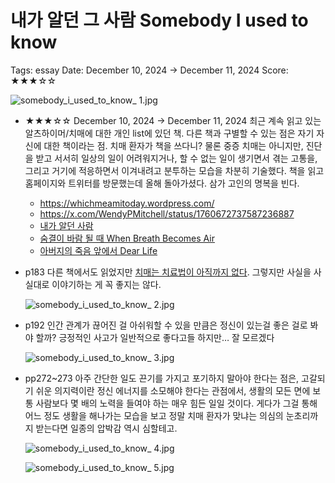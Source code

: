 # 내가 알던 그 사람 Somebody I used to know

Tags: essay
Date: December 10, 2024 → December 11, 2024
Score: ★★★☆☆

![somebody_i_used_to_know_ 1.jpg](somebody_i_used_to_know/somebody_i_used_to_know__1.jpg)

- ★★★☆☆ December 10, 2024 → December 11, 2024 최근 계속 읽고 있는 알츠하이머/치매에 대한 개인 list에 있던 책. 다른 책과 구별할 수 있는 점은 자기 자신에 대한 책이라는 점. 치매 환자가 책을 쓰다니? 물론 중증 치매는 아니지만, 진단을 받고 서서히 일상의 일이 어려워지거나, 할 수 없는 일이 생기면서 겪는 고통을, 그리고 거기에 적응하면서 이겨내려고 분투하는 모습을 차분히 기술했다. 책을 읽고 홈페이지와 트위터를 방문했는데 올해 돌아가셨다. 삼가 고인의 명복을 빈다.
    - https://whichmeamitoday.wordpress.com/
    - https://x.com/WendyPMitchell/status/1760672737587236887
    - [내가 알던 사람](https://www.notion.so/14e3f0c2cf658056acefffc86cd03cc8?pvs=21)
    - [숨결이 바람 될 때 When Breath Becomes Air](https://www.notion.so/When-Breath-Becomes-Air-1473f0c2cf658012a3f5ed542b24ee28?pvs=21)
    - [아버지의 죽음 앞에서 Dear Life](https://www.notion.so/Dear-Life-1413f0c2cf658032b1d2de515de6d95d?pvs=21)
- p183 다른 책에서도 읽었지만 [치매는 치료법이 아직까지 없다](https://www.notion.so/14e3f0c2cf658056acefffc86cd03cc8?pvs=21). 그렇지만 사실을 사실대로 이야기하는 게 꼭 좋지는 않다.

    ![somebody_i_used_to_know_ 2.jpg](somebody_i_used_to_know/somebody_i_used_to_know__2.jpg)

- p192 인간 관계가 끊어진 걸 아쉬워할 수 있을 만큼은 정신이 있는걸 좋은 걸로 봐야 할까? 긍정적인 사고가 일반적으로 좋다고들 하지만… 잘 모르겠다

    ![somebody_i_used_to_know_ 3.jpg](somebody_i_used_to_know/somebody_i_used_to_know__3.jpg)

- pp272~273 아주 간단한 일도 끈기를 가지고 포기하지 말아야 한다는 점은, 고갈되기 쉬운 의지력이란 정신 에너지를 소모해야 한다는 관점에서, 생활의 모든 면에 보통 사람보다 몇 배의 노력을 들여야 하는 매우 힘든 일일 것이다. 게다가 그걸 통해 어느 정도 생활을 해나가는 모습을 보고 정말 치매 환자가 맞냐는 의심의 눈초리까지 받는다면 일종의 압박감 역시 심할테고.

    ![somebody_i_used_to_know_ 4.jpg](somebody_i_used_to_know/somebody_i_used_to_know__4.jpg)

    ![somebody_i_used_to_know_ 5.jpg](somebody_i_used_to_know/somebody_i_used_to_know__5.jpg)
